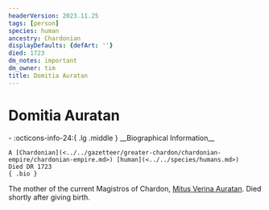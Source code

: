 ```yaml
---
headerVersion: 2023.11.25
tags: [person]
species: human
ancestry: Chardonian
displayDefaults: {defArt: ''}
died: 1723
dm_notes: important
dm_owner: tim
title: Domitia Auratan
---
```

# Domitia Auratan
<div class="grid cards ext-narrow-margin ext-one-column" markdown>
- :octicons-info-24:{ .lg .middle } __Biographical Information__

    A [Chardonian](<../../gazetteer/greater-chardon/chardonian-empire/chardonian-empire.md>) [human](<../../species/humans.md>)  
    Died DR 1723  
    { .bio }

</div>


The mother of the current Magistros of Chardon, [Mitus Verina Auratan](<./mitus-verina-auratan.md>). Died shortly after giving birth.